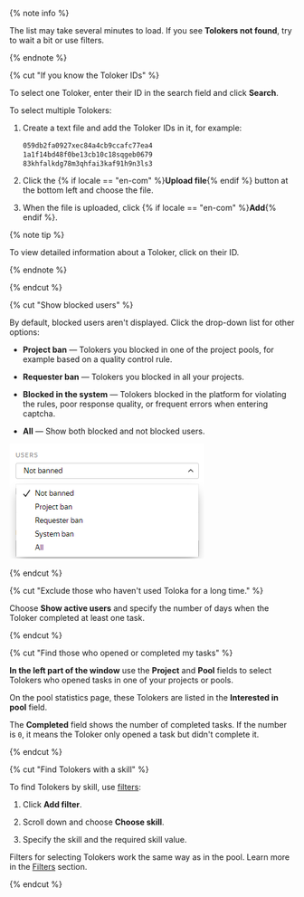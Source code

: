 {% note info %}

The list may take several minutes to load. If you see **Tolokers not found**, try to wait a bit or use filters.

{% endnote %}

{% cut "If you know the Toloker IDs" %}

To select one Toloker, enter their ID in the search field and click **Search**.

To select multiple Tolokers:

1. Create a text file and add the Toloker IDs in it, for example:

    ```plaintext
    059db2fa0927xec84a4cb9ccafc77ea4
    1a1f14bd48f0be13cb10c18sqgeb0679
    83khfalkdg78m3qhfai3kaf91h9n3ls3
    ```

1. Click the {% if locale == "en-com" %}**Upload file**{% endif %} button at the bottom left and choose the file.

1. When the file is uploaded, click {% if locale == "en-com" %}**Add**{% endif %}.

{% note tip %}

To view detailed information about a Toloker, click on their ID.

{% endnote %}

{% endcut %}

{% cut "Show blocked users" %}

By default, blocked users aren't displayed. Click the drop-down list for other options:

- **Project ban** — Tolokers you blocked in one of the project pools, for example based on a quality control rule.

- **Requester ban** — Tolokers you blocked in all your projects.

- **Blocked in the system** — Tolokers blocked in the platform for violating the rules, poor response quality, or frequent errors when entering captcha.

- **All** — Show both blocked and not blocked users.

![](../_images/other/users-ban-filter.png)

{% endcut %}

{% cut "Exclude those who haven't used Toloka for a long time." %}

Choose **Show active users** and specify the number of days when the Toloker completed at least one task.

{% endcut %}

{% cut "Find those who opened or completed my tasks" %}

**In the left part of the window** use the **Project** and **Pool** fields to select Tolokers who opened tasks in one of your projects or pools.

On the pool statistics page, these Tolokers are listed in the **Interested in pool** field.

The **Completed** field shows the number of completed tasks. If the number is `0`, it means the Toloker only opened a task but didn't complete it.

{% endcut %}

{% cut "Find Tolokers with a skill" %}

To find Tolokers by skill, use [filters](../../glossary.md#filtering):

1. Click **Add filter**.

1. Scroll down and choose **Choose skill**.

1. Specify the skill and the required skill value.

Filters for selecting Tolokers work the same way as in the pool. Learn more in the [Filters](../concepts/filters.md) section.

{% endcut %}
